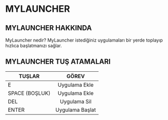 # MYLAUNCHER

## MYLAUNCHER HAKKINDA
MyLauncher nedir? MyLauncher istediğiniz uygulamaları bir yerde toplayıp hızlıca başlatmanızı sağlar.

## MYLAUNCHER TUŞ ATAMALARI

| TUŞLAR        | GÖREV         |
| ------------- |:-------------:|
| E              | Uygulama Ekle |
| SPACE (BOŞLUK) | Uygulama Ekle |
| DEL | Uygulama Sil |
| ENTER | Uygulama Başlat |
